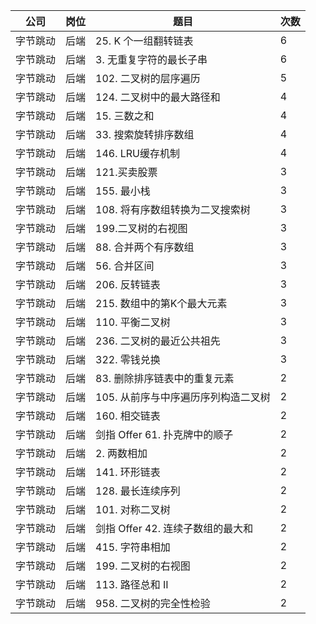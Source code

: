 | 公司   | 岗位 | 题目                      | 次数 |
|------|----|-------------------------|----|
| 字节跳动 | 后端 | 25\. K 个一组翻转链表          | 6  |
| 字节跳动 | 后端 | 3\. 无重复字符的最长子串          | 6  |
| 字节跳动 | 后端 | 102\. 二叉树的层序遍历          | 5  |
| 字节跳动 | 后端 | 124\. 二叉树中的最大路径和        | 4  |
| 字节跳动 | 后端 | 15\. 三数之和               | 4  |
| 字节跳动 | 后端 | 33\. 搜索旋转排序数组           | 4  |
| 字节跳动 | 后端 | 146\. LRU缓存机制           | 4  |
| 字节跳动 | 后端 | 121\.买卖股票               | 3  |
| 字节跳动 | 后端 | 155\. 最小栈               | 3  |
| 字节跳动 | 后端 | 108\. 将有序数组转换为二叉搜索树     | 3  |
| 字节跳动 | 后端 | 199\.二叉树的右视图            | 3  |
| 字节跳动 | 后端 | 88\. 合并两个有序数组           | 3  |
| 字节跳动 | 后端 | 56\. 合并区间               | 3  |
| 字节跳动 | 后端 | 206\. 反转链表              | 3  |
| 字节跳动 | 后端 | 215\. 数组中的第K个最大元素       | 3  |
| 字节跳动 | 后端 | 110\. 平衡二叉树             | 3  |
| 字节跳动 | 后端 | 236\. 二叉树的最近公共祖先        | 3  |
| 字节跳动 | 后端 | 322\. 零钱兑换              | 3  |
| 字节跳动 | 后端 | 83\. 删除排序链表中的重复元素       | 2  |
| 字节跳动 | 后端 | 105\. 从前序与中序遍历序列构造二叉树   | 2  |
| 字节跳动 | 后端 | 160\. 相交链表              | 2  |
| 字节跳动 | 后端 | 剑指 Offer 61\. 扑克牌中的顺子   | 2  |
| 字节跳动 | 后端 | 2\. 两数相加                | 2  |
| 字节跳动 | 后端 | 141\. 环形链表              | 2  |
| 字节跳动 | 后端 | 128\. 最长连续序列            | 2  |
| 字节跳动 | 后端 | 101\. 对称二叉树             | 2  |
| 字节跳动 | 后端 | 剑指 Offer 42\. 连续子数组的最大和 | 2  |
| 字节跳动 | 后端 | 415\. 字符串相加             | 2  |
| 字节跳动 | 后端 | 199\. 二叉树的右视图           | 2  |
| 字节跳动 | 后端 | 113\. 路径总和 II           | 2  |
| 字节跳动 | 后端 | 958\. 二叉树的完全性检验         | 2  |
